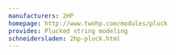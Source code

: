 ```yaml
---
manufacturers: 2HP
homepage: http://www.twohp.com/modules/pluck
provides: Plucked string modeling
schneidersladen: 2hp-pluck.html
---
```



